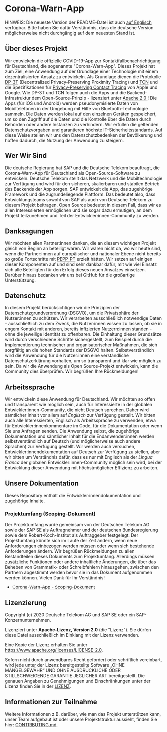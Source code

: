 # Corona-Warn-App

HINWEIS: Die neueste Version der README-Datei ist auch [auf Englisch](../README.md) verfügbar. Bitte haben Sie dafür Verständnis, dass die deutsche Version möglicherweise nicht durchgängig auf dem neuesten Stand ist.

## Über dieses Projekt
Wir entwickeln die offizielle COVID-19-App zur Kontaktfallbenachrichtigung für Deutschland, die sogenannte "Corona-Warn-App". Dieses Projekt hat zum Ziel, eine Anwendung auf der Grundlage einer Technologie mit einem dezentralisierten Ansatz zu entwickeln. Als Grundlage dienen die Protokolle [DP-3T](https://github.com/DP-3T/documents) (Decentralized Privacy-Preserving Proximity Tracing) und [TCN](https://tcn-coalition.org/) und die Spezifikationen für [Privacy-Preserving Contact Tracing](https://www.apple.com/covid19/contacttracing/) von Apple und Google. Wie DP-3T und TCN folgen auch die Apps und die Backend-Infrastruktur dem Open-Source-Prinzip - lizenziert unter [Apache 2.0 ](../LICENSE)! Die Apps (für iOS und Android) werden pseudonymisierte Daten von Mobiltelefonen in der Umgebung mit Hilfe von Bluetooth-Technologie sammeln. Die Daten werden lokal auf den einzelnen Geräten gespeichert, um so den Zugriff auf die Daten und die Kontrolle über die Daten durch Behörden oder andere Instanzen zu verhindern. Wir erfüllen die geltenden Datenschutzvorgaben und garantieren höchste IT-Sicherheitsstandards. Auf diese Weise stellen wir uns den Datenschutzbedenken der Bevölkerung und hoffen dadurch, die Nutzung der Anwendung zu steigern.

## Wer Wir Sind

Die deutsche Regierung hat SAP und die Deutsche Telekom beauftragt, die Corona-Warn-App für Deutschland als Open-Source-Software zu entwickeln. Deutsche Telekom stellt das Netzwerk und die Mobiltechnologie zur Verfügung und wird für den sicheren, skalierbaren und stabilen Betrieb des Backends der App sorgen. SAP entwickelt die App, das zugehörige Framework und die zugrundeliegende Plattform. Das bedeutet also, dass Entwicklungsteams sowohl von SAP als auch von Deutsche Telekom zu diesem Projekt beitragen. Open Source bedeutet in diesem Fall, dass wir es allen Interessierten ermöglichen und sie sogar dazu ermutigen, an dem Projekt teilzunehmen und Teil der Entwickler:innen-Community zu werden.

## Danksagungen

Wir möchten allen Partner:innen danken, die an diesem wichtigen Projekt gleich von Beginn an beteiligt waren. Wir wären nicht da, wo wir heute sind, wenn die Partner:innen auf europäischer und nationaler Ebene nicht bereits so große Fortschritte mit [PEPP-PT](https://www.pepp-pt.org/) erzielt hätten. Wir setzen auf einigen dieser Komponenten auf und sind sehr dankbar dafür, mit wie viel Einsatz sich alle Beteiligten für den Erfolg dieses neuen Ansatzes einsetzen. Darüber hinaus bedanken wir uns bei GitHub für die großartige Unterstützung.

## Datenschutz

In diesem Projekt berücksichtigen wir die Prinzipien der Datenschutzgrundverordnung (DSGVO), um die Privatsphäre der Nutzer:innen zu schützen. Wir verarbeiten ausschließlich notwendige Daten - ausschließlich zu dem Zweck, die Nutzer:innen wissen zu lassen, ob sie in engem Kontakt mit anderen, bereits infizierten Nutzern:innen standen - ohne die jeweilige Identität zu offenbaren. Die Einhaltung dieser Grundsätze wird durch verschiedene Schritte sichergestellt, zum Beispiel durch die Implementierung technischer und organisatorischer Maßnahmen, die sich sorgfältig an die hohen Standards der DSGVO halten. Selbstverständlich wird die Anwendung für die Nutzer:innen eine verständliche Datenschutzerklärung vorhalten, um so transparent und klar wie möglich zu sein. Da wir die Anwendung als Open Source-Projekt entwickeln, kann die Community dies überprüfen. Wir begrüßen Ihre Rückmeldungen!

## Arbeitssprache

Wir entwickeln diese Anwendung für Deutschland. Wir möchten so offen und transparent wie möglich sein, auch für Interessierte in der globalen Entwickler:innen-Community, die nicht Deutsch sprechen. Daher wird sämtlicher Inhalt vor allem auf _Englisch_ zur Verfügung gestellt. Wir bitten auch alle Interessierten, Englisch als Arbeitssprache zu verwenden, etwa für Entwickler:innenkommentare im Code, für die Dokumentation oder wenn Sie uns Anfragen senden. Die Anwendung selbst, die zugehörige Dokumentation und sämtlicher Inhalt für die Endanwender:innen werden selbstverständlich auf Deutsch (und möglicherweise auch andere Sprachen) zur Verfügung gestellt. Wir werden auch versuchen, Entwickler:innendokumentation auf Deutsch zur Verfügung zu stellen, aber wir bitten um Verständnis dafür, dass es nur mit Englisch als der _Lingua Franca_ der globalen Entwickler:innen-Community möglich sein wird, bei der Entwicklung dieser Anwendung mit höchstmöglicher Effizienz zu arbeiten.

## Unsere Dokumentation

Dieses Repository enthält die Entwickler:innendokumentation und zugehörige Inhalte.

### Projektumfang (Scoping-Dokument)
Der Projektumfang wurde gemeinsam von der Deutschen Telekom AG sowie der SAP SE als Auftragnehmer und der deutschen Bundesregierung sowie dem Robert-Koch-Institut als Auftraggeber festgelegt. Der Projektumfang könnte sich im Laufe der Zeit ändern, wenn neue Anforderungen einbezogen werden müssen oder wenn sich bestehende Anforderungen ändern. Wir begrüßen Rückmeldungen zu allen Bestandteilen dieses Dokuments zum Projektumfang. Allerdings müssen zusätzliche Funktionen oder andere inhaltliche Änderungen, die über das Beheben von Grammatik- oder Schreibfehlern hinausgehen, zwischen den Partnern abgestimmt werden bevor sie in das Dokument aufgenommen werden können. Vielen Dank für Ihr Verständnis!
- [Corona-Warn-App - Scoping-Dokument](scoping_document.de.md)

## Lizenzierung

Copyright (c) 2020 Deutsche Telekom AG und SAP SE oder ein SAP-Konzernunternehmen.

Lizenziert unter **Apache-Lizenz, Version 2.0** (die "Lizenz"). Sie dürfen diese Datei ausschließlich im Einklang mit der Lizenz verwenden.

Eine Kopie der Lizenz erhalten Sie unter https://www.apache.org/licenses/LICENSE-2.0.

Sofern nicht durch anwendbares Recht gefordert oder schriftlich vereinbart, wird jede unter der Lizenz bereitgestellte Software „OHNE MÄNGELGEWÄHR“ UND OHNE AUSDRÜCKLICHE ODER STILLSCHWEIGENDE GARANTIE JEGLICHER ART bereitgestellt. Die genauen Angaben zu Genehmigungen und Einschränkungen unter der Lizenz finden Sie in der [LIZENZ](../LICENSE).

## Informationen zur Teilnahme

Weitere Informationen z.B. darüber, wie man das Projekt unterstützen kann, unser Team aufgebaut ist oder unsere Projektstruktur aussieht, finden Sie hier: [CONTRIBUTING.md](../CONTRIBUTING.md).
